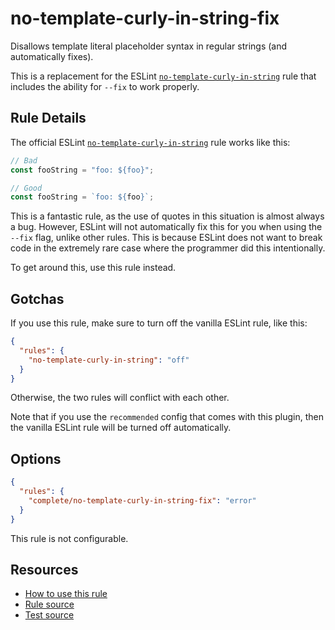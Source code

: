 # no-template-curly-in-string-fix

Disallows template literal placeholder syntax in regular strings (and automatically fixes).

<!-- end auto-generated rule header -->

This is a replacement for the ESLint [`no-template-curly-in-string`](https://eslint.org/docs/latest/rules/no-template-curly-in-string) rule that includes the ability for `--fix` to work properly.

## Rule Details

The official ESLint [`no-template-curly-in-string`](https://eslint.org/docs/latest/rules/no-template-curly-in-string) rule works like this:

```ts
// Bad
const fooString = "foo: ${foo}";

// Good
const fooString = `foo: ${foo}`;
```

This is a fantastic rule, as the use of quotes in this situation is almost always a bug. However, ESLint will not automatically fix this for you when using the `--fix` flag, unlike other rules. This is because ESLint does not want to break code in the extremely rare case where the programmer did this intentionally.

To get around this, use this rule instead.

## Gotchas

If you use this rule, make sure to turn off the vanilla ESLint rule, like this:

```json
{
  "rules": {
    "no-template-curly-in-string": "off"
  }
}
```

Otherwise, the two rules will conflict with each other.

Note that if you use the `recommended` config that comes with this plugin, then the vanilla ESLint rule will be turned off automatically.

## Options

```json
{
  "rules": {
    "complete/no-template-curly-in-string-fix": "error"
  }
}
```

This rule is not configurable.

## Resources

- [How to use this rule](https://complete-ts.github.io/eslint-plugin-complete)
- [Rule source](https://github.com/complete-ts/complete/blob/main/packages/eslint-plugin-complete/src/rules/no-template-curly-in-string-fix.ts)
- [Test source](https://github.com/complete-ts/complete/blob/main/packages/eslint-plugin-complete/tests/rules/no-template-curly-in-string-fix.test.ts)

